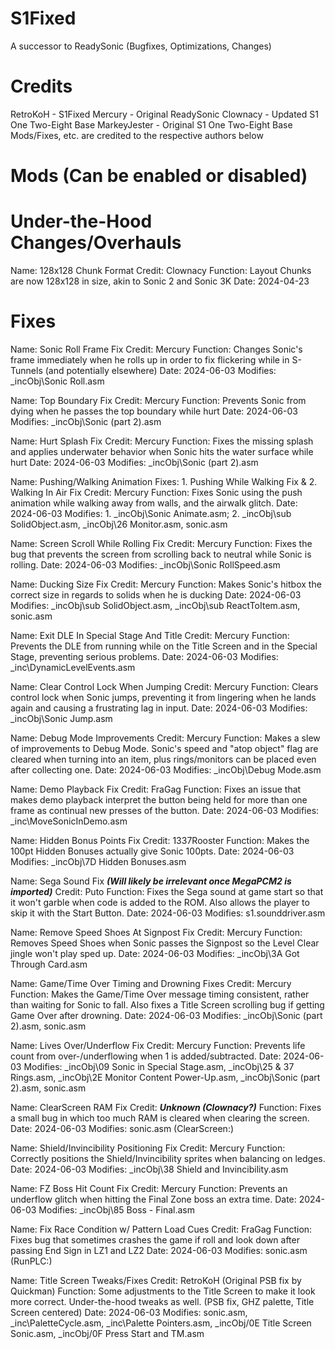 # S1Fixed
 A successor to ReadySonic (Bugfixes, Optimizations, Changes)

# Credits
 RetroKoH - S1Fixed
 Mercury - Original ReadySonic
 Clownacy - Updated S1 One Two-Eight Base
 MarkeyJester - Original S1 One Two-Eight Base
 Mods/Fixes, etc. are credited to the respective authors below

# Mods (Can be enabled or disabled)

# Under-the-Hood Changes/Overhauls
 Name: 128x128 Chunk Format
 Credit: Clownacy
 Function: Layout Chunks are now 128x128 in size, akin to Sonic 2 and Sonic 3K
 Date: 2024-04-23

# Fixes
 Name: Sonic Roll Frame Fix
 Credit: Mercury
 Function: Changes Sonic's frame immediately when he rolls up in order to fix flickering while in S-Tunnels (and potentially elsewhere)
 Date: 2024-06-03
 Modifies: _incObj\Sonic Roll.asm

 Name: Top Boundary Fix
 Credit: Mercury
 Function: Prevents Sonic from dying when he passes the top boundary while hurt
 Date: 2024-06-03
 Modifies: _incObj\Sonic (part 2).asm
 
 Name: Hurt Splash Fix
 Credit: Mercury
 Function: Fixes the missing splash and applies underwater behavior when Sonic hits the water surface while hurt
 Date: 2024-06-03
 Modifies: _incObj\Sonic (part 2).asm
 
 Name: Pushing/Walking Animation Fixes: 1. Pushing While Walking Fix & 2. Walking In Air Fix
 Credit: Mercury
 Function: Fixes Sonic using the push animation while walking away from walls, and the airwalk glitch.
 Date: 2024-06-03
 Modifies: 1. _incObj\Sonic Animate.asm; 2. _incObj\sub SolidObject.asm, _incObj\26 Monitor.asm, sonic.asm

 Name: Screen Scroll While Rolling Fix
 Credit: Mercury
 Function: Fixes the bug that prevents the screen from scrolling back to neutral while Sonic is rolling.
 Date: 2024-06-03
 Modifies: _incObj\Sonic RollSpeed.asm
 
 Name: Ducking Size Fix
 Credit: Mercury
 Function: Makes Sonic's hitbox the correct size in regards to solids when he is ducking
 Date: 2024-06-03
 Modifies: _incObj\sub SolidObject.asm, _incObj\sub ReactToItem.asm, sonic.asm

 Name: Exit DLE In Special Stage And Title
 Credit: Mercury
 Function: Prevents the DLE from running while on the Title Screen and in the Special Stage, preventing serious problems.
 Date: 2024-06-03
 Modifies: _inc\DynamicLevelEvents.asm
 
 Name: Clear Control Lock When Jumping
 Credit: Mercury
 Function: Clears control lock when Sonic jumps, preventing it from lingering when he lands again and causing a frustrating lag in input.
 Date: 2024-06-03
 Modifies: _incObj\Sonic Jump.asm
 
 Name: Debug Mode Improvements
 Credit: Mercury
 Function: Makes a slew of improvements to Debug Mode. Sonic's speed and "atop object" flag are cleared when turning into an item, plus rings/monitors can be placed even after collecting one.
 Date: 2024-06-03
 Modifies: _incObj\Debug Mode.asm
 
 Name: Demo Playback Fix
 Credit: FraGag
 Function: Fixes an issue that makes demo playback interpret the button being held for more than one frame as continual new presses of the button.
 Date: 2024-06-03
 Modifies: _inc\MoveSonicInDemo.asm
 
 Name: Hidden Bonus Points Fix
 Credit: 1337Rooster
 Function: Makes the 100pt Hidden Bonuses actually give Sonic 100pts.
 Date: 2024-06-03
 Modifies: _incObj\7D Hidden Bonuses.asm

 Name: Sega Sound Fix ***(Will likely be irrelevant once MegaPCM2 is imported)***
 Credit: Puto
 Function: Fixes the Sega sound at game start so that it won't garble when code is added to the ROM. Also allows the player to skip it with the Start Button.
 Date: 2024-06-03
 Modifies: s1.sounddriver.asm
 
 Name: Remove Speed Shoes At Signpost Fix
 Credit: Mercury
 Function: Removes Speed Shoes when Sonic passes the Signpost so the Level Clear jingle won't play sped up.
 Date: 2024-06-03
 Modifies: _incObj\3A Got Through Card.asm
 
 Name: Game/Time Over Timing and Drowning Fixes
 Credit: Mercury
 Function: Makes the Game/Time Over message timing consistent, rather than waiting for Sonic to fall. Also fixes a Title Screen scrolling bug if getting Game Over after drowning.
 Date: 2024-06-03
 Modifies: _incObj\Sonic (part 2).asm, sonic.asm

 Name: Lives Over/Underflow Fix
 Credit: Mercury
 Function: Prevents life count from over-/underflowing when 1 is added/subtracted.
 Date: 2024-06-03
 Modifies: _incObj\09 Sonic in Special Stage.asm, _incObj\25 & 37 Rings.asm, _incObj\2E Monitor Content Power-Up.asm, _incObj\Sonic (part 2).asm, sonic.asm
 
 Name: ClearScreen RAM Fix
 Credit: ***Unknown (Clownacy?)***
 Function: Fixes a small bug in which too much RAM is cleared when clearing the screen.
 Date: 2024-06-03
 Modifies: sonic.asm (ClearScreen:)

 Name: Shield/Invincibility Positioning Fix
 Credit: Mercury
 Function: Correctly positions the Shield/Invincibility sprites when balancing on ledges.
 Date: 2024-06-03
 Modifies: _incObj\38 Shield and Invincibility.asm

 Name: FZ Boss Hit Count Fix
 Credit: Mercury
 Function: Prevents an underflow glitch when hitting the Final Zone boss an extra time.
 Date: 2024-06-03
 Modifies: _incObj\85 Boss - Final.asm
 
 Name: Fix Race Condition w/ Pattern Load Cues
 Credit: FraGag
 Function: Fixes bug that sometimes crashes the game if roll and look down after passing End Sign in LZ1 and LZ2
 Date: 2024-06-03
 Modifies: sonic.asm (RunPLC:)
 
 Name: Title Screen Tweaks/Fixes
 Credit: RetroKoH (Original PSB fix by Quickman)
 Function: Some adjustments to the Title Screen to make it look more correct. Under-the-hood tweaks as well. (PSB fix, GHZ palette, Title Screen centered)
 Date: 2024-06-03
 Modifies: sonic.asm, _inc\PaletteCycle.asm, _inc\Palette Pointers.asm, _incObj/0E Title Screen Sonic.asm, _incObj/0F Press Start and TM.asm
